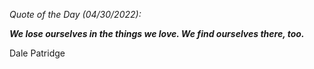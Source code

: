 *Quote of the Day (04/30/2022):*

_**We lose ourselves in the things we love. We find ourselves there, too.**_

Dale Patridge